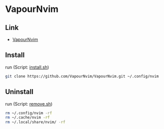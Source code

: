 

# VapourNvim


## Link

* [VapourNvim](https://github.com/VapourNvim/VapourNvim)


## Install

run (Script: [install.sh](install.sh))

``` sh
git clone https://github.com/VapourNvim/VapourNvim.git ~/.config/nvim
```


## Uninstall

run (Script: [remove.sh](remove.sh))

``` sh
rm ~/.config/nvim -rf
rm ~/.cache/nvim -rf
rm ~/.local/share/nvim/ -rf
```

